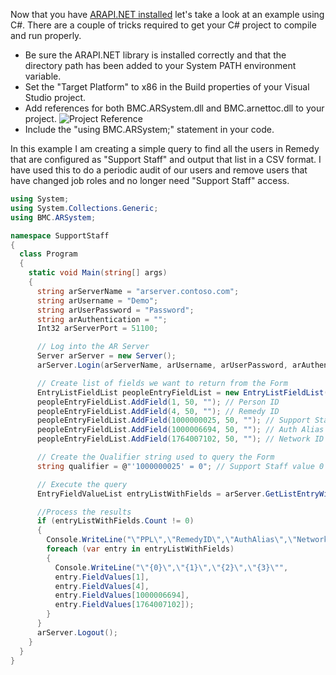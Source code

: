Now that you have
[ARAPI.NET installed](http://seanonit.wordpress.com/2014/10/22/installing-bmcs-arapi-net-library/)
let's take a look at an example using C#. There are a couple of tricks required to get your C#
project to compile and run properly.

- Be sure the ARAPI.NET library is installed correctly and that the directory path has been added to
  your System PATH environment variable.
- Set the "Target Platform" to x86 in the Build properties of your Visual Studio project.
- Add references for both BMC.ARSystem.dll and BMC.arnettoc.dll to your project.
  ![Project Reference](https://seanonit.files.wordpress.com/2014/11/cprojref.png)
- Include the "using BMC.ARSystem;" statement in your code.

In this example I am creating a simple query to find all the users in Remedy that are configured as
"Support Staff" and output that list in a CSV format. I have used this to do a periodic audit of our
users and remove users that have changed job roles and no longer need "Support Staff" access.

```csharp
using System;
using System.Collections.Generic;
using BMC.ARSystem;

namespace SupportStaff
{
  class Program
  {
    static void Main(string[] args)
    {
      string arServerName = "arserver.contoso.com";
      string arUsername = "Demo";
      string arUserPassword = "Password";
      string arAuthentication = "";
      Int32 arServerPort = 51100;

      // Log into the AR Server
      Server arServer = new Server();
      arServer.Login(arServerName, arUsername, arUserPassword, arAuthentication, arServerPort);

      // Create list of fields we want to return from the Form
      EntryListFieldList peopleEntryFieldList = new EntryListFieldList();
      peopleEntryFieldList.AddField(1, 50, ""); // Person ID
      peopleEntryFieldList.AddField(4, 50, ""); // Remedy ID
      peopleEntryFieldList.AddField(1000000025, 50, ""); // Support Staff
      peopleEntryFieldList.AddField(1000006694, 50, ""); // Auth Alias
      peopleEntryFieldList.AddField(1764007102, 50, ""); // Network ID

      // Create the Qualifier string used to query the Form
      string qualifier = @"'1000000025' = 0"; // Support Staff value 0 = 'Yes'

      // Execute the query
      EntryFieldValueList entryListWithFields = arServer.GetListEntryWithFields("CTM:People", qualifier, peopleEntryFieldList, 0, 0);

      //Process the results
      if (entryListWithFields.Count != 0)
      {
        Console.WriteLine("\"PPL\",\"RemedyID\",\"AuthAlias\",\"NetworkID\"");
        foreach (var entry in entryListWithFields)
        {
          Console.WriteLine("\"{0}\",\"{1}\",\"{2}\",\"{3}\"",
          entry.FieldValues[1],
          entry.FieldValues[4],
          entry.FieldValues[1000006694],
          entry.FieldValues[1764007102]);
        }
      }
      arServer.Logout();
    }
  }
}
```
